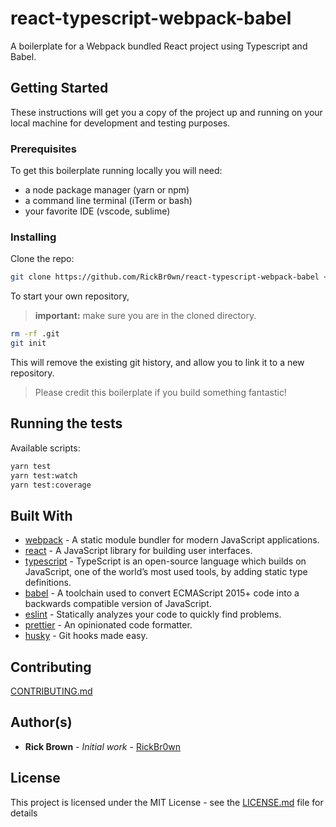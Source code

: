 # react-typescript-webpack-babel

A boilerplate for a Webpack bundled React project using Typescript and Babel.

## Getting Started

These instructions will get you a copy of the project up and running on your local machine for development and testing purposes.

### Prerequisites

To get this boilerplate running locally you will need:

- a node package manager (yarn or npm)
- a command line terminal (iTerm or bash)
- your favorite IDE (vscode, sublime)

### Installing

Clone the repo:

```bash
git clone https://github.com/RickBr0wn/react-typescript-webpack-babel <YOUR_PROJECT_NAME> && cd <YOUR_PROJECT_NAME>
```

To start your own repository,

> **important:** make sure you are in the cloned directory.

```bash
rm -rf .git
git init
```

This will remove the existing git history, and allow you to link it to a new repository.

> Please credit this boilerplate if you build something fantastic!

## Running the tests

Available scripts:

```bash
yarn test
yarn test:watch
yarn test:coverage
```

## Built With

- [webpack](https://webpack.js.org) - A static module bundler for modern JavaScript applications.
- [react](https://reactjs.org/docs/getting-started.html) - A JavaScript library for building user interfaces.
- [typescript](https://www.typescriptlang.org) - TypeScript is an open-source language which builds on JavaScript, one of the world’s most used tools, by adding static type definitions.
- [babel](https://babeljs.io) - A toolchain used to convert ECMAScript 2015+ code into a backwards compatible version of JavaScript.
- [eslint](https://eslint.org) - Statically analyzes your code to quickly find problems.
- [prettier](https://prettier.io) - An opinionated code formatter.
- [husky](https://github.com/typicode/husky) - Git hooks made easy.

## Contributing

[CONTRIBUTING.md](/CONTRIBUTING.md)

## Author(s)

- **Rick Brown** - _Initial work_ - [RickBr0wn](https://github.com/RickBr0wn)

## License

This project is licensed under the MIT License - see the [LICENSE.md](<[LICENSE.md](https://gist.github.com/RickBr0wn/5f95ee6118bb32034e2b94acbd88a99d)>) file for details
